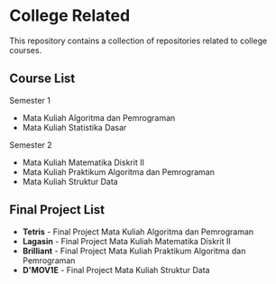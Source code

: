 # College Related
This repository contains a collection of repositories related to college courses.

## Course List
Semester 1
- Mata Kuliah Algoritma dan Pemrograman
- Mata Kuliah Statistika Dasar

Semester 2
- Mata Kuliah Matematika Diskrit II
- Mata Kuliah Praktikum Algoritma dan Pemrograman
- Mata Kuliah Struktur Data

## Final Project List
- **Tetris** - Final Project Mata Kuliah Algoritma dan Pemrograman
- **Lagasin** - Final Project Mata Kuliah Matematika Diskrit II
- **Brilliant** - Final Project Mata Kuliah Praktikum Algoritma dan Pemrograman
- **D'MOV1E** - Final Project Mata Kuliah Struktur Data 